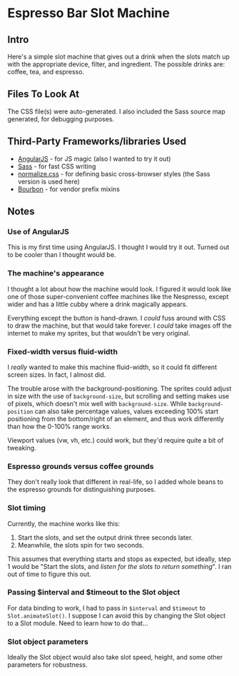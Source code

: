 # Espresso Bar Slot Machine

## Intro
Here's a simple slot machine that gives out a drink when the slots match up with
the appropriate device, filter, and ingredient. The possible drinks are: coffee,
tea, and espresso.

## Files To Look At
The CSS file(s) were auto-generated. I also included the Sass source map generated,
for debugging purposes.

## Third-Party Frameworks/libraries Used
* [AngularJS](http://angularjs.org) - for JS magic (also I wanted to try it out)
* [Sass](http://sass-lang.com) - for fast CSS writing
* [normalize.css](http://necolas.github.io/normalize.css/) - for defining basic cross-browser styles (the Sass version is used here)
* [Bourbon](http://bourbon.io/) - for vendor prefix mixins

## Notes

### Use of AngularJS
This is my first time using AngularJS. I thought I would try it out. Turned out
to be cooler than I thought would be.

### The machine's appearance
I thought a lot about how the machine would look. I figured it would look like
one of those super-convenient coffee machines like the Nespresso, except wider
and has a little cubby where a drink magically appears.

Everything except the button is hand-drawn. I *could* fuss around with CSS to
draw the machine, but that would take forever. I *could* take images off the
internet to make my sprites, but that wouldn't be very original.

### Fixed-width versus fluid-width
I *really* wanted to make this machine fluid-width, so it could fit different
screen sizes. In fact, I almost did.

The trouble arose with the background-positioning. The sprites could adjust in
size with the use of `background-size`, but scrolling and setting makes use of
pixels, which doesn't mix well with `background-size`. While `background-position`
can also take percentage values, values exceeding 100% start positioning from the
bottom/right of an element, and thus work differently than how the 0-100% range
works.

Viewport values (vw, vh, etc.) could work, but they'd require quite a bit of
tweaking.

### Espresso grounds versus coffee grounds
They don't really look that different in real-life, so I added whole beans to
the espresso grounds for distinguishing purposes.

### Slot timing
Currently, the machine works like this:
1. Start the slots, and set the output drink three seconds later.
2. Meanwhile, the slots spin for two seconds.

This assumes that everything starts and stops as expected, but ideally, step 1
would be "Start the slots, and *listen for the slots to return something*". I
ran out of time to figure this out.

### Passing $interval and $timeout to the Slot object
For data binding to work, I had to pass in `$interval` and `$timeout` to
`Slot.animateSlot()`. I suppose I can avoid this by changing the Slot object to
a Slot module. Need to learn how to do that...

### Slot object parameters
Ideally the Slot object would also take slot speed, height, and some other parameters
for robustness.
